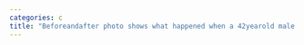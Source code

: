 ```yaml
---
categories: c
title: "Beforeandafter photo shows what happened when a 42yearold male model went on testosterone therapy to gain muscle and energy"
---
```

